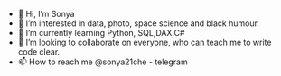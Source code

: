 - 👋 Hi, I’m Sonya 
- 👀 I’m interested in data, photo, space science and black humour.
- 🌱 I’m currently learning Python, SQL,DAX,C#
- 💞️ I’m looking to collaborate on everyone, who can teach me to write code clear.
- 📫 How to reach me @sonya21che - telegram

<!---
Aute0/Aute0 is a ✨ special ✨ repository because its `README.md` (this file) appears on your GitHub profile.
You can click the Preview link to take a look at your changes.
--->

